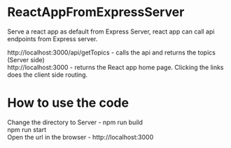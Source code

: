 # ReactAppFromExpressServer
Serve a react app as default from Express Server, react app can call api endpoints from Express server.

http://localhost:3000/api/getTopics - calls the api and returns the topics (Server side)  
http://localhost:3000 - returns the React app home page. Clicking the links does the client side routing.

# How to use the code
Change the directory to Server - npm run build  
npm run start  
Open the url in the browser - http://localhost:3000  
